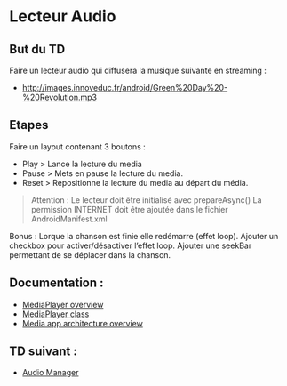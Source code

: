 # Lecteur Audio

## But du TD
Faire un lecteur audio qui diffusera la musique suivante en streaming :
* http://images.innoveduc.fr/android/Green%20Day%20-%20Revolution.mp3

## Etapes
Faire un layout contenant 3 boutons : 
* Play > Lance la lecture du media
* Pause > Mets en pause la lecture du media.
* Reset > Repositionne la lecture du media au départ du média.

> Attention :
> Le lecteur doit être initialisé avec prepareAsync()
> La permission INTERNET doit être ajoutée dans le fichier AndroidManifest.xml

Bonus : 
Lorque la chanson est finie elle redémarre (effet loop).
Ajouter un checkbox pour activer/désactiver l’effet loop.
Ajouter une seekBar permettant de se déplacer dans la chanson.

## Documentation :
* [MediaPlayer overview](https://developer.android.com/guide/topics/media/mediaplayer)
* [MediaPlayer class](https://developer.android.com/reference/android/media/MediaPlayer)
* [Media app architecture overview](https://developer.android.com/guide/topics/media-apps/media-apps-overview)


## TD suivant :
* [Audio Manager](https://github.com/boutin-k/dojo-android-audio-02-manager)

